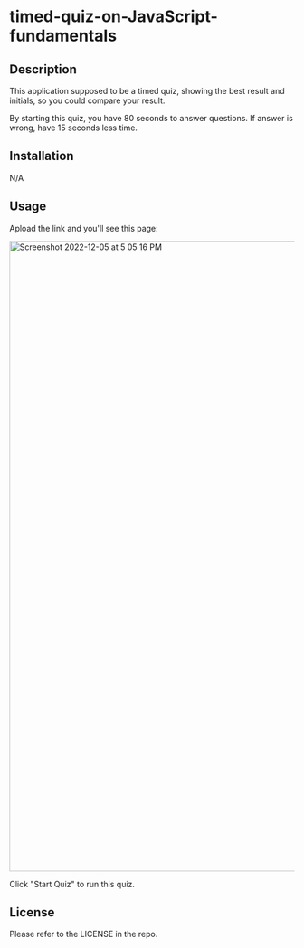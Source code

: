 # timed-quiz-on-JavaScript-fundamentals

## Description

This application supposed to be a timed quiz, showing the best result and initials, so you could compare your result.

By starting this quiz, you have 80 seconds to answer questions. If answer is wrong, have 15 seconds less time.



## Installation

N/A

## Usage

Apload the link and you'll see this page:

<img width="1115" alt="Screenshot 2022-12-05 at 5 05 16 PM" src="https://user-images.githubusercontent.com/116528749/205782007-eb4faa9b-8ae2-4a8c-b729-a00458ee8294.png">


Click "Start Quiz" to run this quiz.



## License

Please refer to the LICENSE in the repo.

